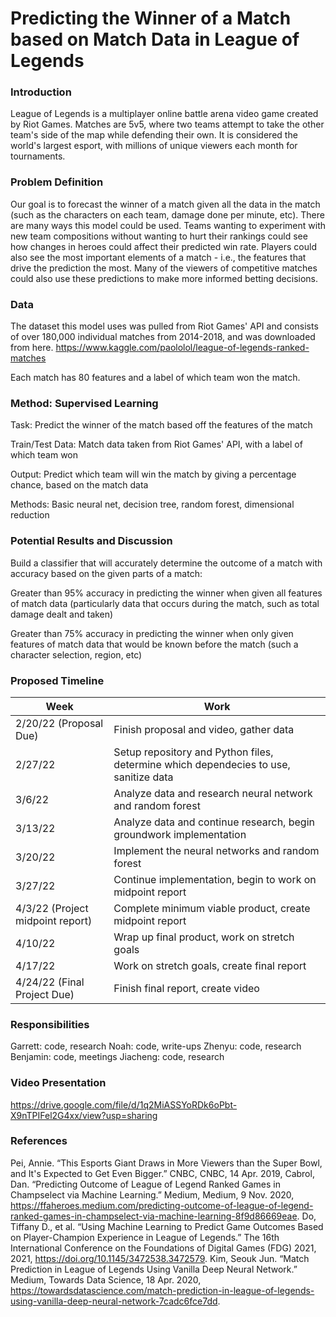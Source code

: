 # Predicting the Winner of a Match based on Match Data in League of Legends


### Introduction

League of Legends is a multiplayer online battle arena video game created by Riot Games. Matches are 5v5, where two teams attempt to take the other team's side of the map while defending their own. It is considered the world's largest esport, with millions of unique viewers each month for tournaments. 

### Problem Definition

Our goal is to forecast the winner of a match given all the data in the match (such as the characters on each team, damage done per minute, etc). There are many ways this model could be used. Teams wanting to experiment with new team compositions without wanting to hurt their rankings could see how changes in heroes could affect their predicted win rate. Players could also see the most important elements of a match - i.e., the features that drive the prediction the most. Many of the viewers of competitive matches could also use these predictions to make more informed betting decisions. 

### Data
The dataset this model uses was pulled from Riot Games' API and consists of over 180,000 individual matches from 2014-2018, and was downloaded from here.
https://www.kaggle.com/paololol/league-of-legends-ranked-matches

Each match has 80 features and a label of which team won the match.

### Method: Supervised Learning
Task: Predict the winner of the match based off the features of the match

Train/Test Data: Match data taken from Riot Games' API, with a label of which team won

Output: Predict which team will win the match by giving a percentage chance, based on the match data

Methods: Basic neural net, decision tree, random forest, dimensional reduction

### Potential Results and Discussion
Build a classifier that will accurately determine the outcome of a match with accuracy based on the given parts of a match:

Greater than 95% accuracy in predicting the winner when given all features of match data (particularly data that occurs during the match, such as total damage dealt and taken) 

Greater than 75% accuracy in predicting the winner when only given features of match data that would be known before the match (such a character selection, region, etc)

### Proposed Timeline 


| Week      | Work |
| ----------- | ----------- |
|  2/20/22 (Proposal Due)    |    Finish proposal and video, gather data    |
|  2/27/22     |   Setup repository and Python files, determine which dependecies to use, sanitize data   |
|  3/6/22     |    Analyze data and research neural network and random forest |
|  3/13/22     |   Analyze data and continue research, begin groundwork implementation  |
|  3/20/22     |   Implement the neural networks and random forest  |
|  3/27/22     |   Continue implementation, begin to work on midpoint report    |
|  4/3/22 (Project midpoint report)     |   Complete minimum viable product, create midpoint report     |
|  4/10/22     |   Wrap up final product, work on stretch goals     |
|  4/17/22     |   Work on stretch goals, create final report     |
|  4/24/22 (Final Project Due)    |   Finish final report, create video     |

### Responsibilities
Garrett: code, research
Noah: code, write-ups
Zhenyu: code, research
Benjamin: code, meetings 
Jiacheng: code, research

### Video Presentation
https://drive.google.com/file/d/1q2MiASSYoRDk6oPbt-X9nTPIFel2G4xx/view?usp=sharing

### References
Pei, Annie. “This Esports Giant Draws in More Viewers than the Super Bowl, and It's Expected to Get Even Bigger.” CNBC, CNBC, 14 Apr. 2019, 
Cabrol, Dan. “Predicting Outcome of League of Legend Ranked Games in Champselect via Machine Learning.” Medium, Medium, 9 Nov. 2020, https://ffaheroes.medium.com/predicting-outcome-of-league-of-legend-ranked-games-in-champselect-via-machine-learning-8f9d86669eae. 
Do, Tiffany D., et al. “Using Machine Learning to Predict Game Outcomes Based on Player-Champion Experience in League of Legends.” The 16th International Conference on the Foundations of Digital Games (FDG) 2021, 2021, https://doi.org/10.1145/3472538.3472579.
Kim, Seouk Jun. “Match Prediction in League of Legends Using Vanilla Deep Neural Network.” Medium, Towards Data Science, 18 Apr. 2020, https://towardsdatascience.com/match-prediction-in-league-of-legends-using-vanilla-deep-neural-network-7cadc6fce7dd. 


